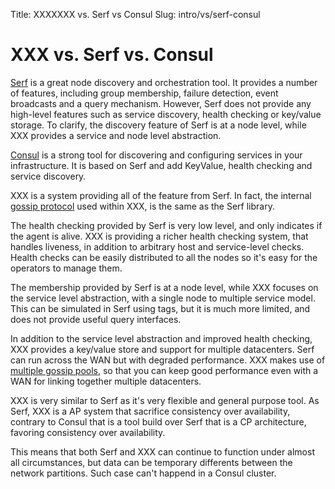 Title: XXXXXXX vs. Serf vs Consul
Slug: intro/vs/serf-consul


# XXX vs. Serf vs. Consul

[Serf](http://www.serfdom.io) is a great node discovery and orchestration tool. It provides a number of features, including group
membership, failure detection, event broadcasts and a query mechanism. However,
Serf does not provide any high-level features such as service discovery, health
checking or key/value storage. To clarify, the discovery feature of Serf is at a node
level, while XXX provides a service and node level abstraction.

[Consul](http://consul/.io) is a strong tool for discovering and configuring services in your infrastructure. It is based on Serf and add KeyValue, health checking and service discovery.

XXX is a system providing all of the feature from Serf. In fact, the internal
[gossip protocol](/docs/internals/gossip.html) used within XXX, is the same as the Serf library.

The health checking provided by Serf is very low level, and only indicates if the
agent is alive. XXX is providing a richer health checking system,
that handles liveness, in addition to arbitrary host and service-level checks.
Health checks can be easily distributed to all the nodes so it's easy for the operators to manage them.

The membership provided by Serf is at a node level, while XXX focuses
on the service level abstraction, with a single node to multiple service model.
This can be simulated in Serf using tags, but it is much more limited, and does
not provide useful query interfaces. 

In addition to the service level abstraction and improved health checking,
XXX provides a key/value store and support for multiple datacenters.
Serf can run across the WAN but with degraded performance. XXX makes use
of [multiple gossip pools](/docs/internals/architecture.html), so that
you can keep good performance even with a WAN for linking together multiple datacenters.

XXX is very similar to Serf as it's very flexible and general purpose tool. As Serf, XXX is a AP system that sacrifice consistency over availability, contrary to Consul that is a tool build over Serf that is a CP architecture, favoring consistency over availability.

This means that both Serf and XXX can continue to function under almost all circumstances, but data can be temporary differents between the network partitions. Such case can't happend in a Consul cluster.


